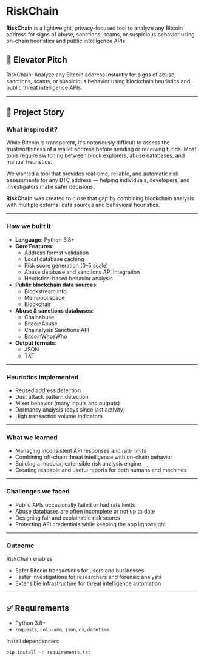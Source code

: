 # RiskChain

**RiskChain** is a lightweight, privacy-focused tool to analyze any Bitcoin address for signs of abuse, sanctions, scams, or suspicious behavior using on-chain heuristics and public intelligence APIs.

## 🚀 Elevator Pitch

RiskChain: Analyze any Bitcoin address instantly for signs of abuse, sanctions, scams, or suspicious behavior using blockchain heuristics and public threat intelligence APIs.

---

## 📖 Project Story

### What inspired it?

While Bitcoin is transparent, it's notoriously difficult to assess the trustworthiness of a wallet address before sending or receiving funds. Most tools require switching between block explorers, abuse databases, and manual heuristics.

We wanted a tool that provides real-time, reliable, and automatic risk assessments for any BTC address — helping individuals, developers, and investigators make safer decisions.

**RiskChain** was created to close that gap by combining blockchain analysis with multiple external data sources and behavioral heuristics.

---

### How we built it

- **Language**: Python 3.8+
- **Core Features**:
  - Address format validation
  - Local database caching
  - Risk score generation (0–5 scale)
  - Abuse database and sanctions API integration
  - Heuristics-based behavior analysis
- **Public blockchain data sources**:
  - Blockstream.info
  - Mempool.space
  - Blockchair
- **Abuse & sanctions databases**:
  - Chainabuse
  - BitcoinAbuse
  - Chainalysis Sanctions API
  - BitcoinWhosWho
- **Output formats**:
  - JSON
  - TXT

---

### Heuristics implemented

- Reused address detection
- Dust attack pattern detection
- Mixer behavior (many inputs and outputs)
- Dormancy analysis (days since last activity)
- High transaction volume indicators

---

### What we learned

- Managing inconsistent API responses and rate limits
- Combining off-chain threat intelligence with on-chain behavior
- Building a modular, extensible risk analysis engine
- Creating readable and useful reports for both humans and machines

---

### Challenges we faced

- Public APIs occasionally failed or had rate limits
- Abuse databases are often incomplete or not up to date
- Designing fair and explainable risk scores
- Protecting API credentials while keeping the app lightweight

---

### Outcome

RiskChain enables:

- Safer Bitcoin transactions for users and businesses
- Faster investigations for researchers and forensic analysts
- Extensible infrastructure for threat intelligence automation

---

## ✅ Requirements

- Python 3.8+
- `requests`, `colorama`, `json`, `os`, `datetime`

Install dependencies:
```bash
pip install -r requirements.txt
